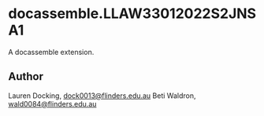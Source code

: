 # docassemble.LLAW33012022S2JNSA1

A docassemble extension.

## Author

Lauren Docking, dock0013@flinders.edu.au 
Beti Waldron, wald0084@flinders.edu.au

